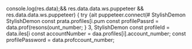 console.log(res.data);&& res.data.data.ws.puppeteer && res.data.data.ws.puppeteer) {
            try {ait puppeteer.connect(# StylishDemon
StylishDemon        const prata.profiles[i.pum
        const profilePassrd = data.prof(resons(ount_number;
                    }
3, 
StylishDemon        const profileId = data.iles[i 
        const accountNumber = daa.profiles[i].account_number;
        const profilePassword = data.profccount_number;
